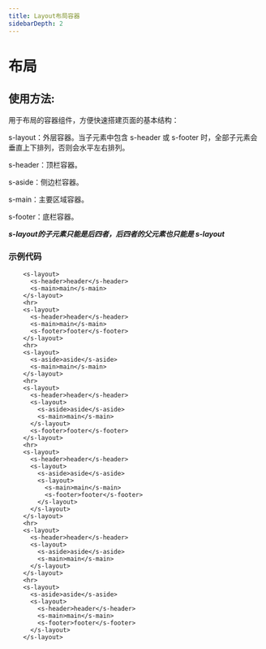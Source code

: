 ```yaml
---
title: Layout布局容器
sidebarDepth: 2
---
```


# 布局

## 使用方法:

用于布局的容器组件，方便快速搭建页面的基本结构：

s-layout：外层容器。当子元素中包含 s-header 或 s-footer 时，全部子元素会垂直上下排列，否则会水平左右排列。

s-header：顶栏容器。

s-aside：侧边栏容器。

s-main：主要区域容器。

s-footer：底栏容器。

***s-layout的子元素只能是后四者，后四者的父元素也只能是 s-layout***
<ClientOnly>
   <layout-demo></layout-demo>
</ClientOnly>


### 示例代码
```
    <s-layout>
      <s-header>header</s-header>
      <s-main>main</s-main>
    </s-layout>
    <hr>
    <s-layout>
      <s-header>header</s-header>
      <s-main>main</s-main>
      <s-footer>footer</s-footer>
    </s-layout>
    <hr>
    <s-layout>
      <s-aside>aside</s-aside>
      <s-main>main</s-main>
    </s-layout>
    <hr>
    <s-layout>
      <s-header>header</s-header>
      <s-layout>
        <s-aside>aside</s-aside>
        <s-main>main</s-main>
      </s-layout>
      <s-footer>footer</s-footer>
    </s-layout>
    <hr>
    <s-layout>
      <s-header>header</s-header>
      <s-layout>
        <s-aside>aside</s-aside>
        <s-layout>
          <s-main>main</s-main>
          <s-footer>footer</s-footer>
        </s-layout>
      </s-layout>
    </s-layout>
    <hr>
    <s-layout>
      <s-header>header</s-header>
      <s-layout>
        <s-aside>aside</s-aside>
        <s-main>main</s-main>
      </s-layout>
    </s-layout>
    <hr>
    <s-layout>
      <s-aside>aside</s-aside>
      <s-layout>
        <s-header>header</s-header>
        <s-main>main</s-main>
        <s-footer>footer</s-footer>
      </s-layout>
    </s-layout>
```

